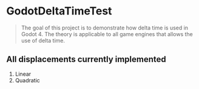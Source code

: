 # GodotDeltaTimeTest
> The goal of this project is to demonstrate how delta time is used in Godot 4. The theory is applicable to all game engines that allows the use of delta time.

## All displacements currently implemented
1. Linear
2. Quadratic

<!---
### Linear Movement
### Quadratic Movement

## What is delta time ?
Delta time or Δt represents a difference between two values t<sub>0</sub> and t<sub>1</sub> (w/ t<sub>0</sub> < t<sub>1</sub>) on the time axis.  
We could say that _Δt = t<sub>1</sub> - t<sub>0</sub>_

Now, the first reason to use Δt is for :
### Frame rate independence
Let's say we want to move a 100 units in one second with a game running at 30 frames per second. It could look like this:
``` 
#simulates number of frames per second (fps)
var expected_fps = 30
var speed = 100/expected_fps
var actual_fps = 30
#game running
for i in range(actual_fps):
  position.x += speed/expected_fps
```
> I've made an assumption for simplicity that in one second we will always have 30 frames (hence why actual_fps = expected_fps) .

The position will gain 100/30 ≈ 3.3 units every frame. Now we will end up moving approximately a 30\*3.3 ≈ 100 units in one second.  
But what if someone with a better computer could run the game at 60 fps? What if a low end computer could only run it at 15?  
What we expected our computer to do doesn't work anymore because they will actually be running at a different frame rate:  
3.3\*60 ≈ 200 units, 3.3*15 ≈ 50 units.  
This essentially is what is done when we have this in Godot:
``` 
var expected_fps = 30
var speed = 100
func _process(delta):
  position.x += speed/expected_fps
```
And delta represents our `actual_fps` variable from earlier.
---!>

